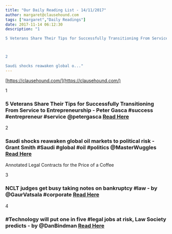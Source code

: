 ```yaml
---
title: "Our Daily Reading List - 14/11/2017"
author: margaret@clausehound.com
tags: ["margaret","Daily Readings"]
date: 2017-11-14 06:12:30
description: "1

5 Veterans Share Their Tips for Successfully Transitioning From Service to Entrepreneurship - Peter Gasca #success #entrepreneur #service @petergasca Read Here



2

Saudi shocks reawaken global o..."
---
```


[https://clausehound.com/](https://clausehound.com/)

1

### 5 Veterans Share Their Tips for Successfully Transitioning From Service to Entrepreneurship - Peter Gasca #success #entrepreneur #service @petergasca [Read Here](https://www.entrepreneur.com/article/304486)

2

### Saudi shocks reawaken global oil markets to political risk - Grant Smith #Saudi #global #oil #politics @MasterWuggles [Read Here](https://www.bloomberg.com/professional/blog/saudi-shocks-reawaken-global-oil-markets-political-risk/)

Annotated Legal Contracts
for the Price of a Coffee

3

### NCLT judges get busy taking notes on bankruptcy #law - by @GaurVatsala #corporate [Read Here](https://goo.gl/fJonkL)

4

### #Technology will put one in five #legal jobs at risk, Law Society predicts - by @DanBindman  [Read Here](https://goo.gl/i7uC9x)